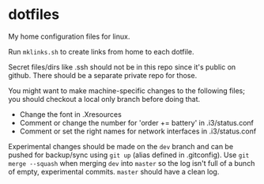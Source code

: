 dotfiles
========

My home configuration files for linux.

Run `mklinks.sh` to create links from home to each dotfile.

Secret files/dirs like .ssh should not be in this repo since it's public on
github. There should be a separate private repo for those.

You might want to make machine-specific changes to the following files; you
should checkout a local only branch before doing that.

* Change the font in .Xresources
* Comment or change the number for 'order += battery' in .i3/status.conf
* Comment or set the right names for network interfaces in .i3/status.conf

Experimental changes should be made on the `dev` branch and can be pushed for
backup/sync using `git up` (alias defined in .gitconfig).
Use `git merge --squash` when merging `dev` into `master` so the log isn't full
of a bunch of empty, experimental commits. `master` should have a clean log.
